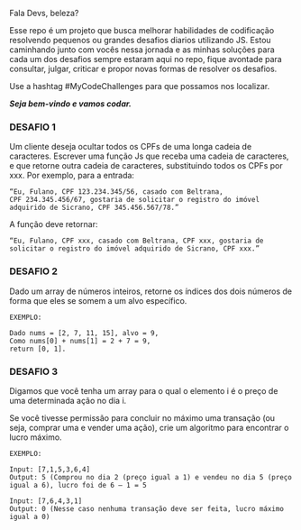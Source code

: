 Fala Devs, beleza?	

Esse repo é um projeto que busca melhorar habilidades de codificação resolvendo pequenos ou grandes desafios diarios utilizando JS.	
Estou caminhando junto com vocês nessa jornada e as minhas soluções para cada um dos desafios sempre estaram aqui no repo, fique avontade para consultar, julgar, criticar e propor novas formas de resolver os desafios.	

Use a hashtag #MyCodeChallenges para que possamos nos localizar.

***Seja bem-vindo e vamos codar.***


### DESAFIO 1

Um cliente deseja ocultar todos os CPFs de uma longa cadeia de
caracteres. Escrever uma função Js que receba uma cadeia de caracteres, e que
retorne outra cadeia de caracteres, substituindo todos os CPFs por xxx. 
Por exemplo, para a entrada:

```
“Eu, Fulano, CPF 123.234.345/56, casado com Beltrana,
CPF 234.345.456/67, gostaria de solicitar o registro do imóvel
adquirido de Sicrano, CPF 345.456.567/78.”
```

A função deve retornar:

```
“Eu, Fulano, CPF xxx, casado com Beltrana, CPF xxx, gostaria de
solicitar o registro do imóvel adquirido de Sicrano, CPF xxx.”
```

### DESAFIO 2

Dado um array de números inteiros, retorne os índices dos
dois números de forma que eles se somem a um alvo
específico.

```
EXEMPLO:

Dado nums = [2, 7, 11, 15], alvo = 9,
Como nums[0] + nums[1] = 2 + 7 = 9,
return [0, 1].
```

### DESAFIO 3

Digamos que você tenha um array para o qual o elemento i
é o preço de uma determinada ação no dia i.

Se você tivesse permissão para concluir no máximo uma
transação (ou seja, comprar uma e vender uma ação), crie
um algoritmo para encontrar o lucro máximo.

```
EXEMPLO:

Input: [7,1,5,3,6,4]
Output: 5 (Comprou no dia 2 (preço igual a 1) e vendeu no dia 5 (preço igual a 6), lucro foi de 6 – 1 = 5

Input: [7,6,4,3,1]
Output: 0 (Nesse caso nenhuma transação deve ser feita, lucro máximo igual a 0)
```

